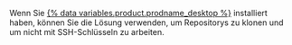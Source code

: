 Wenn Sie [{% data variables.product.prodname_desktop %}](https://desktop.github.com/) installiert haben, können Sie die Lösung verwenden, um Repositorys zu klonen und um nicht mit SSH-Schlüsseln zu arbeiten.
